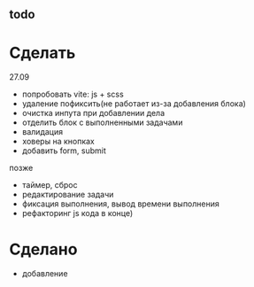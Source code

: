 ## todo

# Сделать

27.09

- попробовать vite: js + scss
- удаление пофиксить(не работает из-за добавления блока)
- очистка инпута при добавлении дела
- отделить блок с выполненными задачами
- валидация
- ховеры на кнопках
- добавить form, submit

позже

- таймер, сброс
- редактирование задачи
- фиксация выполнения, вывод времени выполнения
- рефакторинг js кода в конце)

# Сделано

- добавление
